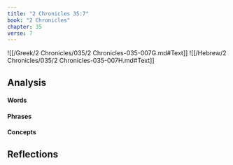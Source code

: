 ```yaml
---
title: "2 Chronicles 35:7"
book: "2 Chronicles"
chapter: 35
verse: 7
---
```

![[/Greek/2 Chronicles/035/2 Chronicles-035-007G.md#Text]]
![[/Hebrew/2 Chronicles/035/2 Chronicles-035-007H.md#Text]]

## Analysis

#### Words

#### Phrases

#### Concepts

## Reflections

